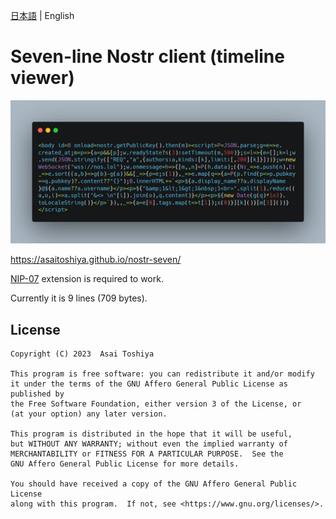 [日本語](./README.md) | English

# Seven-line Nostr client (timeline viewer)

![carbon.png](carbon.png)

https://asaitoshiya.github.io/nostr-seven/

[NIP-07](https://github.com/nostr-protocol/nips/blob/master/07.md) extension is required to work.

Currently it is 9 lines (709 bytes).


## License

    Copyright (C) 2023  Asai Toshiya

    This program is free software: you can redistribute it and/or modify
    it under the terms of the GNU Affero General Public License as published by
    the Free Software Foundation, either version 3 of the License, or
    (at your option) any later version.

    This program is distributed in the hope that it will be useful,
    but WITHOUT ANY WARRANTY; without even the implied warranty of
    MERCHANTABILITY or FITNESS FOR A PARTICULAR PURPOSE.  See the
    GNU Affero General Public License for more details.

    You should have received a copy of the GNU Affero General Public License
    along with this program.  If not, see <https://www.gnu.org/licenses/>.
